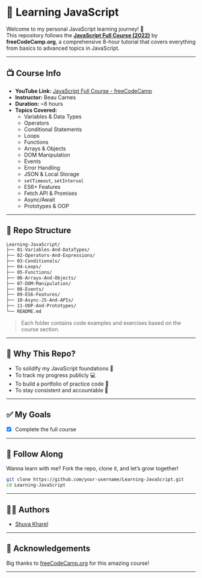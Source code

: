 # 📘 Learning JavaScript

Welcome to my personal JavaScript learning journey! 🚀  
This repository follows the **[JavaScript Full Course (2022)](https://www.youtube.com/watch?v=jS4aFq5-91M)** by **freeCodeCamp.org**, a comprehensive 8-hour tutorial that covers everything from basics to advanced topics in JavaScript.

---

## 📺 Course Info

- **YouTube Link:** [JavaScript Full Course - freeCodeCamp](https://www.youtube.com/watch?v=jS4aFq5-91M)
- **Instructor:** Beau Carnes
- **Duration:** ~8 hours
- **Topics Covered:**
  - Variables & Data Types
  - Operators
  - Conditional Statements
  - Loops
  - Functions
  - Arrays & Objects
  - DOM Manipulation
  - Events
  - Error Handling
  - JSON & Local Storage
  - `setTimeout`, `setInterval`
  - ES6+ Features
  - Fetch API & Promises
  - Async/Await
  - Prototypes & OOP

---

## 📂 Repo Structure

```bash
Learning-JavaScript/
├── 01-Variables-And-DataTypes/
├── 02-Operators-And-Expressions/
├── 03-Conditionals/
├── 04-Loops/
├── 05-Functions/
├── 06-Arrays-And-Objects/
├── 07-DOM-Manipulation/
├── 08-Events/
├── 09-ES6-Features/
├── 10-Async-JS-And-APIs/
├── 11-OOP-And-Prototypes/
└── README.md
```

> Each folder contains code examples and exercises based on the course section.

---

## 🧠 Why This Repo?

- To solidify my JavaScript foundations 🧱
- To track my progress publicly 💻
- To build a portfolio of practice code 📁
- To stay consistent and accountable 🧭

---

## ✅ My Goals

- [x] Complete the full course

---

## 🚀 Follow Along

Wanna learn with me? Fork the repo, clone it, and let’s grow together!

```bash
git clone https://github.com/your-username/Learning-JavaScript.git
cd Learning-JavaScript
```

---

## 🧑‍💻 Authors

- [Shuva Kharel](https://github.com/shuva-kharel)

---

## 🌟 Acknowledgements

Big thanks to [freeCodeCamp.org](https://www.freecodecamp.org/) for this amazing course!

---

